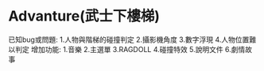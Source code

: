# Advanture(武士下樓梯)

  已知bug或問題:
   1.人物與階梯的碰撞判定
   2.攝影機角度
   3.數字浮現
   4.人物位置難以判定
增加功能:
  1.音樂
  2.主選單
  3.RAGDOLL
  4.碰撞特效
  5.說明文件
  6.劇情故事

